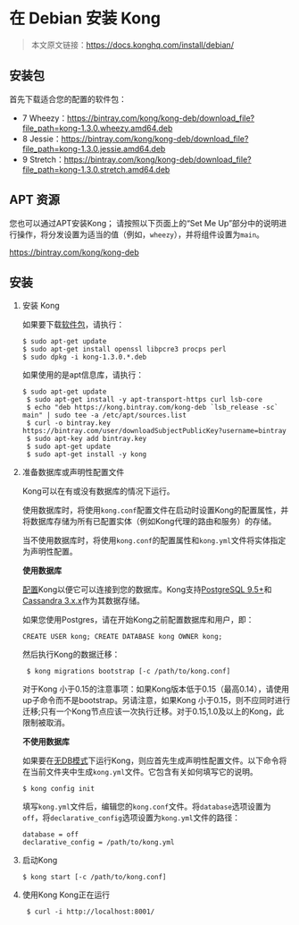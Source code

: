 # 在 Debian 安装 Kong

> 本文原文链接：https://docs.konghq.com/install/debian/

## 安装包

首先下载适合您的配置的软件包：

- 7 Wheezy：https://bintray.com/kong/kong-deb/download_file?file_path=kong-1.3.0.wheezy.amd64.deb
- 8 Jessie：https://bintray.com/kong/kong-deb/download_file?file_path=kong-1.3.0.jessie.amd64.deb
- 9 Stretch：https://bintray.com/kong/kong-deb/download_file?file_path=kong-1.3.0.stretch.amd64.deb

## APT 资源

您也可以通过APT安装Kong；
请按照以下页面上的“Set Me Up”部分中的说明进行操作，将分发设置为适当的值（例如，`wheezy`），并将组件设置为`main`。

https://bintray.com/kong/kong-deb

## 安装

1. 安装 Kong

	如果要下载[软件包](https://docs.konghq.com/install/debian/#packages)，请执行：
    ```
    $ sudo apt-get update
 	$ sudo apt-get install openssl libpcre3 procps perl
 	$ sudo dpkg -i kong-1.3.0.*.deb
    ```
    如果使用的是apt信息库，请执行：
    ```
    $ sudo apt-get update
     $ sudo apt-get install -y apt-transport-https curl lsb-core
     $ echo "deb https://kong.bintray.com/kong-deb `lsb_release -sc` main" | sudo tee -a /etc/apt/sources.list
     $ curl -o bintray.key https://bintray.com/user/downloadSubjectPublicKey?username=bintray
     $ sudo apt-key add bintray.key
     $ sudo apt-get update
     $ sudo apt-get install -y kong
    ```

2. 准备数据库或声明性配置文件

	Kong可以在有或没有数据库的情况下运行。
    
    使用数据库时，将使用`kong.conf`配置文件在启动时设置Kong的配置属性，并将数据库存储为所有已配置实体（例如Kong代理的路由和服务）的存储。
    
    当不使用数据库时，将使用`kong.conf`的配置属性和`kong.yml`文件将实体指定为声明性配置。
    
    **使用数据库**
    
    [配置](https://docs.konghq.com/1.3.x/configuration#database)Kong以便它可以连接到您的数据库。Kong支持[PostgreSQL 9.5+](http://www.postgresql.org/)和[Cassandra 3.x.x](http://cassandra.apache.org/)作为其数据存储。
    
    如果您使用Postgres，请在开始Kong之前配置数据库和用户，即：
    ```
    CREATE USER kong; CREATE DATABASE kong OWNER kong;
    ```
    
   	然后执行Kong的数据迁移：
    
    ```
     $ kong migrations bootstrap [-c /path/to/kong.conf]
    ```
    
    对于Kong 小于0.15的注意事项：如果Kong版本低于0.15（最高0.14），请使用up子命令而不是bootstrap。另请注意，如果Kong 小于0.15，则不应同时进行迁移;只有一个Kong节点应该一次执行迁移。对于0.15,1.0及以上的Kong，此限制被取消。
    
    **不使用数据库**
    
    如果要在[无DB模式](https://docs.konghq.com/1.3.x/db-less-and-declarative-config/)下运行Kong，则应首先生成声明性配置文件。以下命令将在当前文件夹中生成`kong.yml`文件。它包含有关如何填写它的说明。
    ```
    $ kong config init
    ```
    填写`kong.yml`文件后，编辑您的`kong.conf`文件。将`database`选项设置为`off`，将`declarative_config`选项设置为`kong.yml`文件的路径：
    ```
    database = off
 	declarative_config = /path/to/kong.yml
    ```

3. 启动Kong
    ```
    $ kong start [-c /path/to/kong.conf]
    ```
    
4. 使用Kong
    Kong正在运行
    ```
     $ curl -i http://localhost:8001/
    ```
    
      
    
    
    
    














